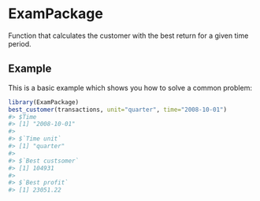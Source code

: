 
<!-- README.md is generated from README.Rmd. Please edit that file -->

# ExamPackage

<!-- badges: start -->
<!-- badges: end -->

Function that calculates the customer with the best return for a given
time period.

## Example

This is a basic example which shows you how to solve a common problem:

``` r
library(ExamPackage)
best_customer(transactions, unit="quarter", time="2008-10-01")
#> $Time
#> [1] "2008-10-01"
#> 
#> $`Time unit`
#> [1] "quarter"
#> 
#> $`Best custsomer`
#> [1] 104931
#> 
#> $`Best profit`
#> [1] 23051.22
```
